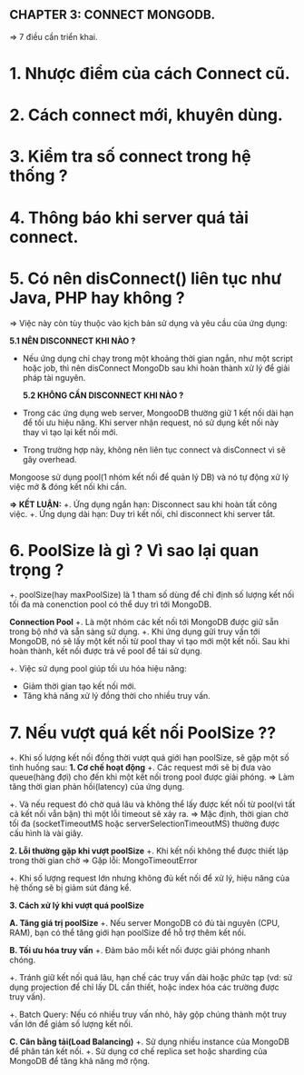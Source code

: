 ## CHAPTER 3: CONNECT MONGODB.

=> 7 điều cần triển khai.

# 1. Nhược điểm của cách Connect cũ.

# 2. Cách connect mới, khuyên dùng.

# 3. Kiểm tra số connect trong hệ thống ?

# 4. Thông báo khi server quá tải connect.

# 5. Có nên disConnect() liên tục như Java, PHP hay không ?
=> Việc này còn tùy thuộc vào kịch bản sử dụng và yêu cầu của ứng dụng:

  __5.1 NÊN DISCONNECT KHI NÀO ?__
- Nếu ứng dụng chỉ chạy trong một khoảng thời gian ngắn, như một script hoặc job, thì nên disConnect MongoDb sau khi hoàn thành xử lý để giải pháp tài nguyên.

  __5.2 KHÔNG CẦN DISCONNECT KHI NÀO ?__
- Trong các ứng dụng web server, MongooDB thường giữ 1 kết nối dài hạn để tối ưu hiệu năng. Khi server nhận request, nó sử dụng kết nối này thay vì tạo lại kết nối mới.

- Trong trường hợp này, không nên liên tục connect và disConnect vì sẽ gây overhead.

Mongoose sử dụng pool(1 nhóm kết nối để quản lý DB) và nó tự động xử lý việc mở & đóng kết nối khi cần.

__=> KẾT LUẬN:__
+. Ứng dụng ngắn hạn: Disconnect sau khi hoàn tất công việc.
+. Ứng dụng dài hạn: Duy trì kết nối, chỉ disconnect khi server tắt.


# 6. PoolSize là gì ? Vì sao lại quan trọng ?
+. poolSize(hay maxPoolSize) là 1 tham số dùng để chỉ định số lượng kết nối tối đa mà conenction pool có thể duy trì tới MongoDB.

__Connection Pool__
+. Là một nhóm các kết nối tới MongoDB được giữ sẵn trong bộ nhớ và sẵn sàng sử dụng.
+. Khi ứng dụng gửi truy vấn tới MongoDB, nó sẽ lấy một kết nối từ pool thay vì tạo mới một kết nối. Sau khi hoàn thành, kết nối được trả về pool để tái sử dụng.

+. Việc sử dụng pool giúp tối ưu hóa hiệu năng:
  - Giảm thời gian tạo kết nối mới.
  - Tăng khả năng xử lý đồng thời cho nhiều truy vấn.

# 7. Nếu vượt quá kết nối PoolSize ??
+. Khi số lượng kết nối đồng thời vượt quá giới hạn poolSize, sẽ gặp một số tình huống sau:
__1. Cơ chế hoạt động__
+. Các request mới sẽ bị đưa vào queue(hàng đợi) cho đến khi một kết nối trong pool được giải phóng.
=> Làm tăng thời gian phản hồi(latency) của ứng dụng.

+. Và nếu request đó chờ quá lâu và không thể lấy được kết nối từ pool(vì tất cả kết nối vẫn bận) thì một lỗi timeout sẽ xảy ra.
=> Mặc định, thời gian chờ tối đa (socketTimeoutMS hoặc serverSelectionTimeoutMS) thường được cấu hình là vài giây.

__2. Lỗi thường gặp khi vượt poolSize__
+. Khi kết nối không thể được thiết lập trong thời gian chờ
=> Gặp lỗi: MongoTimeoutError

+. Khi số lượng request lớn nhưng không đủ kết nối để xử lý, hiệu năng của hệ thống sẽ bị giảm sút đáng kể.

__3. Cách xử lý khi vượt quá poolSize__

__A. Tăng giá trị poolSize__
+. Nếu server MongoDB có đủ tài nguyên (CPU, RAM), bạn có thể tăng giới hạn poolSize để hỗ trợ thêm kết nối.

__B. Tối ưu hóa truy vấn__
+. Đảm bảo mỗi kết nối được giải phóng nhanh chóng.

+. Tránh giữ kết nối quá lâu, hạn chế các truy vấn dài hoặc phức tạp
(vd: sử dụng projection để chỉ lấy DL cần thiết, hoặc index hóa các trường được truy vấn).

+. Batch Query: Nếu có nhiều truy vấn nhỏ, hãy gộp chúng thành một truy vấn lớn để giảm số lượng kết nối.

__C. Cân bằng tải(Load Balancing)__
+. Sử dụng nhiều instance của MongoDB để phân tán kết nối.
+. Sử dụng cơ chế replica set hoặc sharding của MongoDB để tăng khả năng mở rộng.